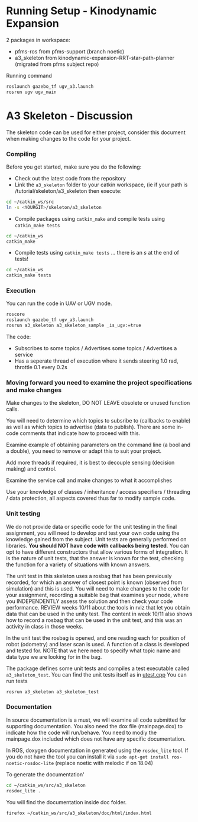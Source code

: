 # Running Setup - Kinodynamic Expansion
2 packages in workspace:
- pfms-ros from pfms-support (branch noetic)
- a3_skeleton from kinodynamic-expansion-RRT-star-path-planner (migrated from pfms subject repo)

Running command 
```bash
roslaunch gazebo_tf ugv_a3.launch
rosrun ugv ugv_main
```

A3 Skeleton - Discussion
=========================

The skeleton code can be used for either project, consider this document when making changes to the code for your project.

### Compiling

Before you get started, make sure you do the following:

* Check out the latest code from the repository
* Link the `a3_skeleton` folder to your catkin workspace, (ie if your path is <YOURGIT>/tutorial/skeleton/a3_skeleton then execute:
```bash
cd ~/catkin_ws/src
ln -s <YOURGIT>/skeleton/a3_skeleton
```

* Compile packages using `catkin_make` and compile tests using `catkin_make tests`
```bash
cd ~/catkin_ws
catkin_make
```

* Compile tests using `catkin_make tests`  ... there is an *s* at the end of tests!
```bash
cd ~/catkin_ws
catkin_make tests
```

### Execution

You can run the code in UAV or UGV mode.

```bash
roscore
roslaunch gazebo_tf ugv_a3.launch
rosrun a3_skeleton a3_skeleton_sample _is_ugv:=true
```

The code:

* Subscribes to some topics / Advertises some topics / Advertises a service
* Has a seperate thread of execution where it sends steering 1.0 rad, throttle 0.1 every 0.2s 

### **Moving forward you need to examine the project specifications and make changes**

Make changes to the skeleton, DO NOT LEAVE obsolete or unused function  calls.

You will need to determine which topics to subsribe to (callbacks to enable) as well as which topics to advertise (data to publish).  There are some in-code comments that indicate how to proceed with this. 

Examine example of obtaining parameters on the command line (a bool and a double), you need to remove or adapt this to suit your project. 

Add more threads if required, it is best to decouple sensing (decision making) and control.

Examine the service call and make changes to what it accomplishes

Use your knowledge of classes / inheritance / access specifiers / threading / data protection, all aspects covered thus far to modify sample code. 

### **Unit testing**

We do not provide data or specific code for the unit testing in the final assignment, you will need  to develop and test your own code using the knowledge gained from the subject. Unit tests are generally performed on libraries.  **You should NOT have code with callbacks being tested**. You can opt to have different constructors that allow various forms of integration. It is the nature of unit tests, that the answer is known for the test, checking the function for a variety of situations with known answers.  

The unit test in this skeleton uses a rosbag that has been previously recorded, for which an answer of closest point is known (observed from simulation) and this is used.  You will need to make changes to the code for your assignment, recording a suitable bag that examines your node, where you INDEPENDENTLY assess the solution and then check your code performance.  REVIEW weeks 10/11 about the tools in rviz that let you obtain data that can be used in the unity test. The content in week 10/11 also shows how to record a rosbag that can be used in the unit test, and this was an activity in class in those weeks.

In the unit test the rosbag is opened, and one reading each for position of robot (odometry) and laser scan is used. A function of a class is developed and tested for. NOTE that we here need to specify what topic name and data type we are looking for in the bag. 

The package defines some unit tests and compiles a test executable called `a3_skeleton_test`. You can find the unit tests itself as in [utest.cpp](./starter/services_masterclass/test/utest.cpp) You can run tests 

```bash
rosrun a3_skeleton a3_skeleton_test
```

### Documentation

In source documentation is a must, we will examine all code submitted for supporting documentation. You also need the dox file (mainpage.dox) to indicate how the code will run/behave. You need to modiy the mainpage.dox included which does not have any specific documentation.

In ROS, doxygen documentation in generated using the `rosdoc_lite` tool. If you do not have the tool you can install it via `sudo apt-get install ros-noetic-rosdoc-lite` (replace noetic with melodic if on 18.04)

To generate the documentation'

```bash
cd ~/catkin_ws/src/a3_skeleton
rosdoc_lite .
```

You will find the documentation inside doc folder.

```bash
firefox ~/catkin_ws/src/a3_skeleton/doc/html/index.html
```






[services_masterclass]: starter/services_masterclass
[utest.cpp]: starter/services_masterclass/test/utest.cpp
[GridProcessing]: starter/services_masterclass/grid_processing.h
[quiz5a]: ../../quizzes/quiz5/a
[pfms_support]: ../../skeleton/pfms_support
